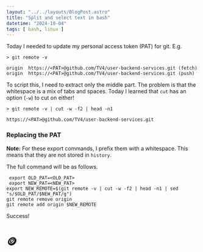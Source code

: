 ```yaml
---
layout: "../../layouts/BlogPost.astro"
title: "Split and select text in bash"
datetime: "2024-10-04"
tags: [ bash, linux ]
---
```


Today I needed to update my personal access token (PAT) for git. E.g.

```
> git remote -v

origin	https://<PAT>@github.com/TV4/user-backend-services.git (fetch)
origin	https://<PAT>@github.com/TV4/user-backend-services.git (push)
```

To script this, I need to extract only the middle part. The problem is that the whitespace is a mix of tabs and spaces. 
Today I learned that `cut` has an option (`-w`) to cut on either!

```
> git remote -v | cut -w -f2 | head -n1

https://<PAT>@github.com/TV4/user-backend-services.git
```

### Replacing the PAT

**Note:** For these export commands, I prefix them with a whitespace. This means that they are not stored in `history`.

The full command will be as follows.

```
 export OLD_PAT=<OLD_PAT>
 export NEW_PAT=<NEW_PAT>
export NEW_REMOTE=$(git remote -v | cut -w -f2 | head -n1 | sed "s/$OLD_PAT/$NEW_PAT/g")
git remote remove origin
git remote add origin $NEW_REMOTE
```

Success!

# 🪙